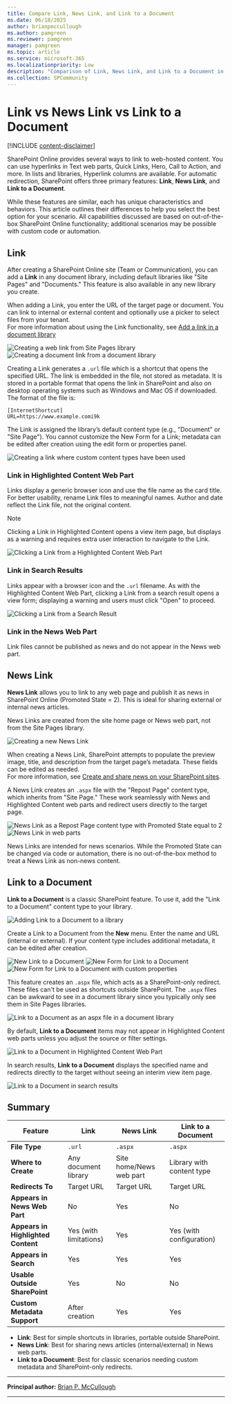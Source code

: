 ```yaml
---
title: Compare Link, News Link, and Link to a Document
ms.date: 06/18/2025
author: brianpmccullough
ms.author: pamgreen
ms.reviewer: pamgreen
manager: pamgreen
ms.topic: article
ms.service: microsoft-365
ms.localizationpriority: Low
description: "Comparison of Link, News Link, and Link to a Document in SharePoint Online"
ms.collection: SPCommunity
---
```


# Link vs News Link vs Link to a Document

[!INCLUDE [content-disclaimer](includes/content-disclaimer.md)]

SharePoint Online provides several ways to link to web-hosted content. You can use hyperlinks in Text web parts, Quick Links, Hero, Call to Action, and more. In lists and libraries, Hyperlink columns are available. For automatic redirection, SharePoint offers three primary features: **Link**, **News Link**, and **Link to a Document**.

While these features are similar, each has unique characteristics and behaviors. This article outlines their differences to help you select the best option for your scenario. All capabilities discussed are based on out-of-the-box SharePoint Online functionality; additional scenarios may be possible with custom code or automation.

## Link

After creating a SharePoint Online site (Team or Communication), you can add a **Link** in any document library, including default libraries like "Site Pages" and "Documents." This feature is also available in any new library you create.

When adding a Link, you enter the URL of the target page or document. You can link to internal or external content and optionally use a picker to select files from your tenant.  
For more information about using the Link functionality, see [Add a link in a document library](https://support.microsoft.com/en-us/office/add-a-link-in-a-document-library-346b1eb9-1e71-4155-80ca-f868d058a56a)

![Creating a web link from Site Pages library](media/making-good-technology-decisions--compare-link-news-link-and-link-to-a-document/link-site-pages-web.png)
![Creating a document link from a document library](media/making-good-technology-decisions--compare-link-news-link-and-link-to-a-document/link-documents-create-internal-link.png)

Creating a Link generates a `.url` file which is a shortcut that opens the specified URL. The link is embedded in the file, not stored as metadata.  It is stored in a portable format that opens the link in SharePoint and also on desktop operating systems such as Windows and Mac OS if downloaded. The format of the file is:

```
[InternetShortcut]
URL=https://www.example.comi9k
 ```

The Link is assigned the library’s default content type (e.g., "Document" or "Site Page"). You cannot customize the New Form for a Link; metadata can be edited after creation using the edit form or properties panel.

![Creating a link where custom content types have been used](media/making-good-technology-decisions--compare-link-news-link-and-link-to-a-document/link-document-content-type.jpg)

### Link in Highlighted Content Web Part

Links display a generic browser icon and use the file name as the card title. For better usability, rename Link files to meaningful names. Author and date reflect the Link file, not the original content.  

> [!NOTE]
> Clicking a Link in Highlighted Content opens a view item page, but displays as a warning and requires extra user interaction to navigate to the Link.

![Clicking a Link from a Highlighted Content Web Part](media/making-good-technology-decisions--compare-link-news-link-and-link-to-a-document/link-document-highlighted-content.jpg)

### Link in Search Results

Links appear with a browser icon and the `.url` filename. As with the Highlighted Content Web Part, clicking a Link from a search result opens a view form; displaying a warning and users must click "Open" to proceed.

![Clicking a Link from a Search Result](media/making-good-technology-decisions--compare-link-news-link-and-link-to-a-document/link-search.jpg)

### Link in the News Web Part

Link files cannot be published as news and do not appear in the News web part.

## News Link

**News Link** allows you to link to any web page and publish it as news in SharePoint Online (Promoted State = 2). This is ideal for sharing external or internal news articles.

News Links are created from the site home page or News web part, not from the Site Pages library.

![Creating a new News Link](media/making-good-technology-decisions--compare-link-news-link-and-link-to-a-document/news-link-create.jpg)

When creating a News Link, SharePoint attempts to populate the preview image, title, and description from the target page’s metadata. These fields can be edited as needed.  
For more information, see [Create and share news on your SharePoint sites](https://support.microsoft.com/en-us/office/create-and-share-news-on-your-sharepoint-sites-495f8f1a-3bef-4045-b33a-55e5abe7aed7#bkmk_newslink).

A News Link creates an `.aspx` file with the "Repost Page" content type, which inherits from "Site Page." These work seamlessly with News and Highlighted Content web parts and redirect users directly to the target page.

![News Link as a Repost Page content type with Promoted State equal to 2](media/making-good-technology-decisions--compare-link-news-link-and-link-to-a-document/news-link-promoted-state-content-type.jpg)
![News Link in web parts](media/making-good-technology-decisions--compare-link-news-link-and-link-to-a-document/news-link-web-parts.jpg)

News Links are intended for news scenarios. While the Promoted State can be changed via code or automation, there is no out-of-the-box method to treat a News Link as non-news content.

## Link to a Document

**Link to a Document** is a classic SharePoint feature. To use it, add the "Link to a Document" content type to your library.

![Adding Link to a Document to a library](media/making-good-technology-decisions--compare-link-news-link-and-link-to-a-document/link-to-a-document-add-to-library.jpg)

Create a Link to a Document from the **New** menu. Enter the name and URL (internal or external). If your content type includes additional metadata, it can be edited after creation.

![New Link to a Document](media/making-good-technology-decisions--compare-link-news-link-and-link-to-a-document/link-to-a-document-new.jpg)
![New Form for Link to a Document](media/making-good-technology-decisions--compare-link-news-link-and-link-to-a-document/link-to-a-document-new-form.jpg)
![New Form for Link to a Document with custom properties](media/making-good-technology-decisions--compare-link-news-link-and-link-to-a-document/link-to-a-document-new-form-custom-properties.jpg)

This feature creates an `.aspx` file, which acts as a SharePoint-only redirect. These files can't be used as shortcuts outside SharePoint. The `.aspx` files can be awkward to see in a document library since you typically only see them in Site Pages libraries.

![Link to a Document as an aspx file in a document library](media/making-good-technology-decisions--compare-link-news-link-and-link-to-a-document/link-to-a-document-file-type-in-document-library.jpg)

By default, **Link to a Document** items may not appear in Highlighted Content web parts unless you adjust the source or filter settings.

![Link to a Document in Highlighted Content Web Part](media/making-good-technology-decisions--compare-link-news-link-and-link-to-a-document/link-to-a-document-highlighted-content-web-part.jpg)

In search results, **Link to a Document** displays the specified name and redirects directly to the target without seeing an interim view item page.

![Link to a Document in search results](media/making-good-technology-decisions--compare-link-news-link-and-link-to-a-document/link-to-a-document-search-results.jpg)

## Summary

| Feature                        | **Link**                | **News Link**                | **Link to a Document**         |
|---------------------------------|-------------------------|------------------------------|--------------------------------|
| **File Type**                   | `.url`                  | `.aspx`                      | `.aspx`                        |
| **Where to Create**             | Any document library    | Site home/News web part      | Library with content type      |
| **Redirects To**                | Target URL              | Target URL                   | Target URL                     |
| **Appears in News Web Part**    | No                      | Yes                          | No                             |
| **Appears in Highlighted Content** | Yes (with limitations) | Yes                          | Yes (with configuration)       |
| **Appears in Search**           | Yes                     | Yes                          | Yes                            |
| **Usable Outside SharePoint**   | Yes                     | No                           | No                             |
| **Custom Metadata Support**     | After creation          | Yes                          | Yes                            |

- **Link**: Best for simple shortcuts in libraries, portable outside SharePoint.
- **News Link**: Best for sharing news articles (internal/external) in News web parts.
- **Link to a Document**: Best for classic scenarios needing custom metadata and SharePoint-only redirects.


---

**Principal author:** [Brian P. McCullough](https://www.linkedin.com/in/brianpmccullough/)

---
